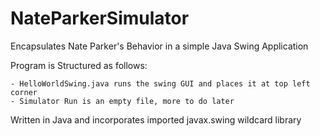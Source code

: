# NateParkerSimulator
Encapsulates Nate Parker's Behavior in a simple Java Swing Application

Program is Structured as follows:

    - HelloWorldSwing.java runs the swing GUI and places it at top left corner
    - Simulator Run is an empty file, more to do later

Written in Java and incorporates imported javax.swing wildcard library
